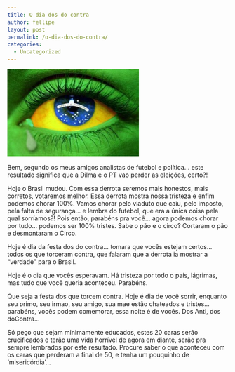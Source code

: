 ```yaml
---
title: O dia dos do contra
author: fellipe
layout: post
permalink: /o-dia-dos-do-contra/
categories:
  - Uncategorized
---
```

[<img class="size-medium wp-image-199 aligncenter" alt="brasil-chora" src="/img/posts/2014/07/brasil-chora-300x199.jpg" width="300" height="199" />][1]

Bem, segundo os meus amigos analistas de futebol e política&#8230; este resultado significa que a Dilma e o PT vao perder as eleições, certo?!

Hoje o Brasil mudou. Com essa derrota seremos mais honestos, mais corretos, votaremos melhor. Essa derrota mostra nossa tristeza e enfim podemos chorar 100%. Vamos chorar pelo viaduto que caiu, pelo imposto, pela falta de segurança&#8230; e lembra do futebol, que era a única coisa pela qual sorríamos?! Pois então, parabéns pra você&#8230; agora podemos chorar por tudo&#8230; podemos ser 100% tristes. Sabe o pão e o circo? Cortaram o pão e desmontaram o Circo.

Hoje é dia da festa dos do contra&#8230; tomara que vocês estejam certos&#8230; todos os que torceram contra, que falaram que a derrota ia mostrar a &#8220;verdade&#8221; para o Brasil.

Hoje é o dia que vocês esperavam. Há tristeza por todo o país, lágrimas, mas tudo que você queria aconteceu. Parabéns.

Que seja a festa dos que torcem contra. Hoje é dia de você sorrir, enquanto seu primo, seu irmao, seu amigo, sua mae estão chateados e tristes&#8230; parabéns, vocês podem comemorar, essa noite é de vocês. Dos Anti, dos doContra&#8230;

Só peço que sejam minimamente educados, estes 20 caras serão crucificados e terão uma vida horrível de agora em diante, serão pra sempre lembrados por este resultado. Procure saber o que aconteceu com os caras que perderam a final de 50, e tenha um pouquinho de &#8216;misericórdia&#8217;&#8230;

 [1]: /img/posts/2014/07/brasil-chora.jpg